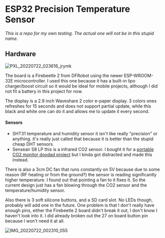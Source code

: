 # ESP32 Precision Temperature Sensor
*This is a repo for my own testing. The actual one will not be in this stupid name.*

## Hardware
![PXL_20220722_023616_jrymk](https://user-images.githubusercontent.com/39593345/180464413-bfded315-408f-4266-831b-97addb62acad.jpg)

The board is a Firebeetle 2 from DFRobot using the newer ESP-WROOM-32E microcontroller. I used this one because it has a built-in lipo charger/boost circuit so it would be ideal for mobile projects, although I did not fit a battery in this project for now.

The display is a 2.9 inch Waveshare 2 color e-paper display. 3 colors ones refreshes for 15 seconds and does not support partial update, while this black and white one can do it and allows me to update it every second.

#### Sensors
* SHT31 temperature and humidity sensor
it isn't like really "precision" or anything. it's really just called that because it is better than the stupid cheap DHT sensors.
* Senseair S8 LP
this is a infrared CO2 sensor. I bought it for a [portable CO2 monitor doodad project](https://github.com/jrymk/portable-CO2-monitor-doodad) but I kinda got distracted and made this instead.

There is also a 3cm DC fan that runs constantly on 5V because due to some reason (RF heating or from the ground?) the sensor is reading significantly higher temperature. I found out that pointing a fan to it fixes it. So the current design just has a fan blowing through the CO2 sensor and the temperature/humidity sensor.

Also there is 3 soft silicone buttons, and a SD card slot. No LEDs though, probably will add one in the future. One problem is that I don't really have enough pins, either the Firebeetle 2 board didn't break it out, I don't know I haven't look into it. I did already broken out the 27 on board button pin because I won't need it at all.

![IMG_20220722_002310_055](https://user-images.githubusercontent.com/39593345/180467587-9c9554e2-1f45-4c8f-a571-d43a411909c1.jpg)
